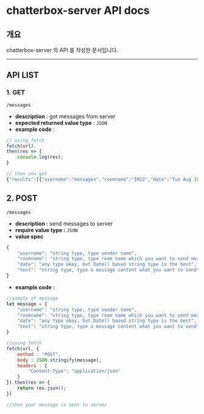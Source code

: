 # chatterbox-server API docs

## 개요

chatterbox-server 의 API 를 작성한 문서입니다. 

---

## API LIST

### 1. GET

`/messages` 

- **description** : got messages from server
- **expected returned value type** : `JSON`
- **example code** :

```jsx
// using fetch
fetch(url).
then(res => {
	console.log(res);
}

// then you get
{"results":[{"username":"messages","roomname":"IM22","date":"Tue Aug 18 2020 19:11:56 GMT+0900 (대한민국 표준시)","text":"1"},{"username":"messages","roomname":"IM22","date":"Tue Aug 18 2020 19:11:57 GMT+0900 (대한민국 표준시)","text":"2"},{"username":"messages","roomname":"IM22","date":"Tue Aug 18 2020 19:11:58 GMT+0900 (대한민국 표준시)","text":"3"}]}
```

## 2. POST

`/messages`

- **description :** send messages to server
- **require value type :** `JSON`
- **value spec**

```jsx
{
    "username": "string type, type sender name",
    "roomname": "string type, type room name which you want to send message",
    "date": "any type okay, but Date() based string type is the best",
    "text": "string type, type a message content what you want to send"
}
```

- **example code :**

```jsx
//sample of message
let message = {
    "username": "string type, type sender name",
    "roomname": "string type, type room name which you want to send message",
    "date": "any type okay, but Date() based string type is the best",
    "text": "string type, type a message content what you want to send"
} 

//using fetch
fetch(url, {
	method : "POST",
	body : JSON.stringify(message),
	headers : {
		"Content-Type": "application/json"
	}
}).then(res => {
	return res.json();
})

//then your message is sent to server	
```